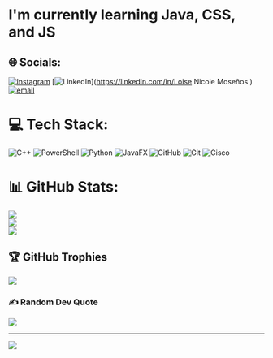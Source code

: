 # I'm currently learning Java, CSS, and JS


## 🌐 Socials:
[![Instagram](https://img.shields.io/badge/Instagram-%23E4405F.svg?logo=Instagram&logoColor=white)](https://instagram.com/l.nxcole1) [![LinkedIn](https://img.shields.io/badge/LinkedIn-%230077B5.svg?logo=linkedin&logoColor=white)](https://linkedin.com/in/Loise Nicole Moseños ) [![email](https://img.shields.io/badge/Email-D14836?logo=gmail&logoColor=white)](mailto:loisenicolemosenos@gmail.com) 

# 💻 Tech Stack:
![C++](https://img.shields.io/badge/c++-%2300599C.svg?style=for-the-badge&logo=c%2B%2B&logoColor=white) ![PowerShell](https://img.shields.io/badge/PowerShell-%235391FE.svg?style=for-the-badge&logo=powershell&logoColor=white) ![Python](https://img.shields.io/badge/python-3670A0?style=for-the-badge&logo=python&logoColor=ffdd54) ![JavaFX](https://img.shields.io/badge/javafx-%23FF0000.svg?style=for-the-badge&logo=javafx&logoColor=white) ![GitHub](https://img.shields.io/badge/github-%23121011.svg?style=for-the-badge&logo=github&logoColor=white) ![Git](https://img.shields.io/badge/git-%23F05033.svg?style=for-the-badge&logo=git&logoColor=white) ![Cisco](https://img.shields.io/badge/cisco-%23049fd9.svg?style=for-the-badge&logo=cisco&logoColor=black)
# 📊 GitHub Stats:
![](https://github-readme-stats.vercel.app/api?username=mosenos-loisenicole&theme=dark&hide_border=false&include_all_commits=true&count_private=true)<br/>
![](https://nirzak-streak-stats.vercel.app/?user=mosenos-loisenicole&theme=dark&hide_border=false)<br/>
![](https://github-readme-stats.vercel.app/api/top-langs/?username=mosenos-loisenicole&theme=dark&hide_border=false&include_all_commits=true&count_private=true&layout=compact)

## 🏆 GitHub Trophies
![](https://github-profile-trophy.vercel.app/?username=mosenos-loisenicole&theme=radical&no-frame=false&no-bg=false&margin-w=4)

### ✍️ Random Dev Quote
![](https://quotes-github-readme.vercel.app/api?type=horizontal&theme=radical)

---
[![](https://visitcount.itsvg.in/api?id=mosenos-loisenicole&icon=0&color=0)](https://visitcount.itsvg.in)

<!-- Proudly created with GPRM ( https://gprm.itsvg.in ) -->
